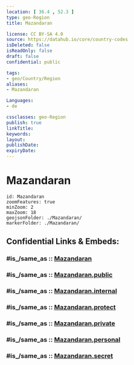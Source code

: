 ```yaml
---
location: [ 36.4 , 52.3 ] 
type: geo-Region
title: Mazandaran

license: CC BY-SA 4.0
source: https://datahub.io/core/country-codes
isDeleted: false
isReadOnly: false
draft: false
confidential: public

tags:
- geo/Country/Region
aliases:
- Mazandaran

Languages:
- de

cssclasses: geo-Region
publish: true
linkTitle: 
keywords: 
layout: 
publishDate: 
expiryDate: 
---
```


# Mazandaran

```leaflet
id: Mazandaran
zoomFeatures: true 
minZoom: 2 
maxZoom: 18
geojsonFolder: ./Mazandaran/
markerFolder: ./Mazandaran/
```


## Confidential Links & Embeds: 

### #is_/same_as :: [Mazandaran](/_Standards/Earth/Continent/Asia/Asia~West/Iran/provinces~Iran/Mazandaran.md) 

### #is_/same_as :: [Mazandaran.public](/_public/Earth/Continent/Asia/Asia~West/Iran/provinces~Iran/Mazandaran.public.md) 

### #is_/same_as :: [Mazandaran.internal](/_internal/Earth/Continent/Asia/Asia~West/Iran/provinces~Iran/Mazandaran.internal.md) 

### #is_/same_as :: [Mazandaran.protect](/_protect/Earth/Continent/Asia/Asia~West/Iran/provinces~Iran/Mazandaran.protect.md) 

### #is_/same_as :: [Mazandaran.private](/_private/Earth/Continent/Asia/Asia~West/Iran/provinces~Iran/Mazandaran.private.md) 

### #is_/same_as :: [Mazandaran.personal](/_personal/Earth/Continent/Asia/Asia~West/Iran/provinces~Iran/Mazandaran.personal.md) 

### #is_/same_as :: [Mazandaran.secret](/_secret/Earth/Continent/Asia/Asia~West/Iran/provinces~Iran/Mazandaran.secret.md)

